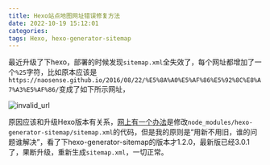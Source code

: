 ```yaml
---
title: Hexo站点地图网址错误修复方法
date: 2022-10-19 15:12:01
categories:
tags: Hexo, hexo-generator-sitemap
---
```

最近升级了下hexo，部署的时候发现`sitemap.xml`全失效了，每个网址都增加了一个`%25`字符，比如原本应该是`https://naosense.github.io/2016/08/22/%E5%8A%A0%E5%AF%86%E5%92%8C%E8%A7%A3%E5%AF%86/`变成了如下所示网址，

![invalid_url](invalid_url.png)

原因应该和升级Hexo版本有关系，[网上有一个办法](https://carlos.mynet.tw/%E8%A7%A3%E6%B1%BAhexo%E5%BB%BA%E7%AB%8Bsitemap%E7%9A%84%E9%8C%AF%E8%AA%A4%E7%B6%B2%E5%9D%80%E5%85%A7%E5%AE%B9/)是修改`node_modules/hexo-generator-sitemap/sitemap.xml`的代码，但是我的原则是“用新不用旧，谁的问题谁解决”，看了下hexo-generator-sitemap的版本才1.2.0，最新版已经3.0.1了，果断升级，重新生成`sitemap.xml`，一切正常。
